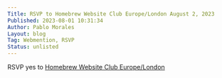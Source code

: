```yaml
---
Title: RSVP to Homebrew Website Club Europe/London August 2, 2023
Published: 2023-08-01 10:31:34
Author: Pablo Morales
Layout: blog
Tag: Webmention, RSVP
Status: unlisted
---
```

  RSVP <span class="p-rsvp">yes</span>
  to <a href="https://events.indieweb.org/2023/08/homebrew-website-club-europe-london-PXjMqOvL0frn" class="u-in-reply-to">Homebrew Website Club Europe/London</a>
